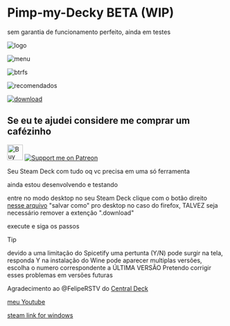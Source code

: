 # Pimp-my-Decky BETA (WIP)
sem garantia de funcionamento perfeito, ainda em testes

![logo](https://github.com/user-attachments/assets/0d648b20-ad0a-4189-a978-c65ec644fe4b)

![menu](https://github.com/user-attachments/assets/25df8358-b1d6-4bd9-8f24-778ff274236b)

![btrfs](https://github.com/user-attachments/assets/502f3563-e30f-4f71-bca5-0626aac4b4d2)

![recomendados](https://github.com/user-attachments/assets/d164a088-2c32-40ab-ad71-ca31a1981bb6)


[![download](https://github.com/user-attachments/assets/7b2daebb-2728-4eb8-b3df-0e19e1a98561)](https://raw.githubusercontent.com/llbranco/Pimp-my-Decky/refs/heads/main/pimp_my_decky_install.desktop)


## Se eu te ajudei considere me comprar um cafézinho
<a href='https://ko-fi.com/J3J4Y2DQ4' target='_blank'><img height='36' style='border:0px;height:36px;' src='https://storage.ko-fi.com/cdn/kofi2.png?v=3' border='0' alt='Buy Me a Coffee at ko-fi.com' /></a> [![Support me on Patreon](https://img.shields.io/endpoint.svg?url=https%3A%2F%2Fshieldsio-patreon.vercel.app%2Fapi%3Fusername%3Dllbranco%26type%3Dpatrons&style=flat-square)](https://patreon.com/llbranco)

Seu Steam Deck com tudo oq vc precisa em uma só ferramenta

ainda estou desenvolvendo e testando

entre no modo desktop no seu Steam Deck
clique com o botão direito [nesse arquivo](https://raw.githubusercontent.com/llbranco/Pimp-my-Decky/refs/heads/main/pimp_my_decky_install.desktop) "salvar como" pro desktop
no caso do firefox, TALVEZ seja necessário remover a extenção ".download"

execute e siga os passos

> [!TIP]
> devido a uma limitação do Spicetify uma pertunta (Y/N) pode surgir na tela, responda Y
> na instalação do Wine pode aparecer multiplas versões, escolha o numero correspondente a ÚLTIMA VERSÃO
> Pretendo corrigir esses problemas em versões futuras

Agradecimento ao @FelipeRSTV do [Central Deck](https://www.youtube.com/@CentralDeck)

[meu Youtube](https://www.youtube.com/@llbranco)

[steam link for windows](https://media.steampowered.com/steamlink/windows/latest/SteamLink.zip)

